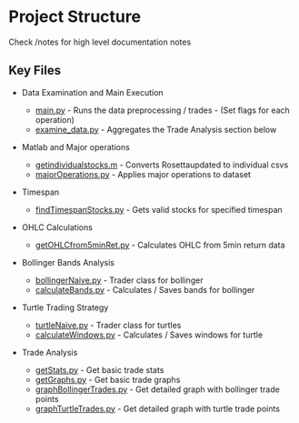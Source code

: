 # Project Structure
Check /notes for high level documentation notes
## Key Files
- Data Examination and Main Execution
  - [main.py](/src/main.py) - Runs the data preprocessing / trades - (Set flags for each operation)
  - [examine_data.py](/src/examine_data.py) - Aggregates the Trade Analysis section below

- Matlab and Major operations
  - [getindividualstocks.m](/src/matlabExtraction/getindivudalstocks.m) - Converts Rosettaupdated to individual csvs
  - [majorOperations.py](/src/helperFunctions/dataPreprocessing/majorOperations.py) - Applies major operations to dataset


- Timespan
  - [findTimespanStocks.py](/src/helperFunctions/dataPreprocessing/findTimespanStocks.py) - Gets valid stocks for specified timespan

- OHLC Calculations
  - [getOHLCfrom5minRet.py](/src/helperFunctions/dataPreprocessing/getOHLCfrom5MinRet.py) - Calculates OHLC from 5min return data


- Bollinger Bands Analysis
  - [bollingerNaive.py](/src/bollingerBands/bollingerNaive.py) - Trader class for bollinger
  - [calculateBands.py](/src/bollingerBands/calculateBands.py) - Calculates / Saves bands for bollinger

- Turtle Trading Strategy
  - [turtleNaive.py](/src/turtles/turtleNaive.py) - Trader class for turtles
  - [calculateWindows.py](/src/turtles/calculateWindows.py) - Calculates / Saves windows for turtle

- Trade Analysis
  - [getStats.py](/src/tradeAnalysis/getStats.py) - Get basic trade stats
  - [getGraphs.py](/src/tradeAnalysis/getGraphs.py) - Get basic trade graphs
  - [graphBollingerTrades.py](/src/bollingerBands/analysis/graphBollingerTrades.py) - Get detailed graph with bollinger trade points
  - [graphTurtleTrades.py](/src/turtles/analysis/graphTurtleTrades.py) - Get detailed graph with turtle trade points

    